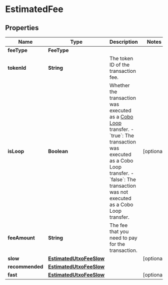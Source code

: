 

# EstimatedFee


## Properties

| Name | Type | Description | Notes |
|------------ | ------------- | ------------- | -------------|
|**feeType** | **FeeType** |  |  |
|**tokenId** | **String** | The token ID of the transaction fee. |  |
|**isLoop** | **Boolean** | Whether the transaction was executed as a [Cobo Loop](https://manuals.cobo.com/en/portal/custodial-wallets/cobo-loop) transfer. - &#x60;true&#x60;: The transaction was executed as a Cobo Loop transfer. - &#x60;false&#x60;: The transaction was not executed as a Cobo Loop transfer.  |  [optional] |
|**feeAmount** | **String** | The fee that you need to pay for the transaction. |  |
|**slow** | [**EstimatedUtxoFeeSlow**](EstimatedUtxoFeeSlow.md) |  |  [optional] |
|**recommended** | [**EstimatedUtxoFeeSlow**](EstimatedUtxoFeeSlow.md) |  |  |
|**fast** | [**EstimatedUtxoFeeSlow**](EstimatedUtxoFeeSlow.md) |  |  [optional] |



